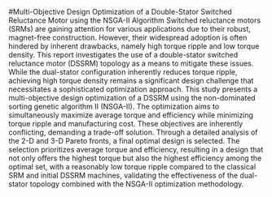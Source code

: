 #Multi-Objective Design Optimization of a Double-Stator Switched Reluctance Motor using the NSGA-II Algorithm
Switched reluctance motors (SRMs) are gaining attention for various applications due to their robust, magnet-free construction. However, their widespread adoption is often hindered by inherent drawbacks, namely high torque ripple and low torque density. This report investigates the use of a double-stator switched reluctance motor (DSSRM) topology as a means to mitigate these issues. While the dual-stator configuration inherently reduces torque ripple, achieving high torque density remains a significant design challenge that necessitates a sophisticated optimization approach. This study presents a multi-objective design optimization of a DSSRM using the non-dominated sorting genetic algorithm II (NSGA-II). The optimization aims to simultaneously maximize average torque and efficiency while minimizing torque ripple and manufacturing cost. These objectives are inherently conflicting, demanding a trade-off solution. Through a detailed analysis of the 2-D and 3-D Pareto fronts, a final optimal design is selected. The selection prioritizes average torque and efficiency, resulting in a design that not only offers the highest torque but also the highest efficiency among the optimal set, with a reasonably low torque ripple compared to the classical SRM and initial DSSRM machines, validating the effectiveness of the dual-stator topology combined with the NSGA-II optimization methodology.
